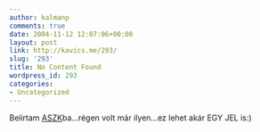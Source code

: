 ```yaml
---
author: kalmanp
comments: true
date: 2004-11-12 12:07:06+00:00
layout: post
link: http://kavics.me/293/
slug: '293'
title: No Content Found
wordpress_id: 293
categories:
- Uncategorized
---
```


Belirtam [ASZK](http://aszk.freeblog.hu)ba...régen volt már ilyen...ez lehet akár EGY JEL is:)
